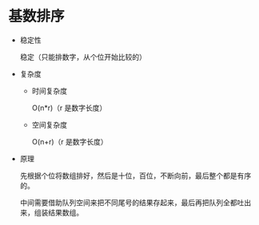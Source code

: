 基数排序
===

+ 稳定性

    稳定（只能排数字，从个位开始比较的）

+ 复杂度

    - 时间复杂度

        O(n*r)（r 是数字长度）

    - 空间复杂度

        O(n+r)（r 是数字长度）

+ 原理

    先根据个位将数组排好，然后是十位，百位，不断向前，最后整个都是有序的。

    中间需要借助队列空间来把不同尾号的结果存起来，最后再把队列全都吐出来，组装结果数组。

